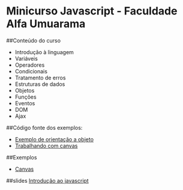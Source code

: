 # Minicurso Javascript - Faculdade Alfa Umuarama

##Conteúdo do curso
- Introdução à linguagem
- Variáveis
- Operadores
- Condicionais
- Tratamento de erros
- Estruturas de dados
- Objetos
- Funções
- Eventos
- DOM
- Ajax

##Código fonte dos exemplos:
- [Exemplo de orientação a objeto](orientacao-objeto-1)
- [Trabalhando com canvas](ball)

##Exemplos
- [Canvas](http://www.viniciusdacal.com/mini-curso-javascript-alfa/ball/)

##slides
[Introdução ao javascript](http://pt.slideshare.net/viniciusdacal/curso-javascript-basico-46876327)
